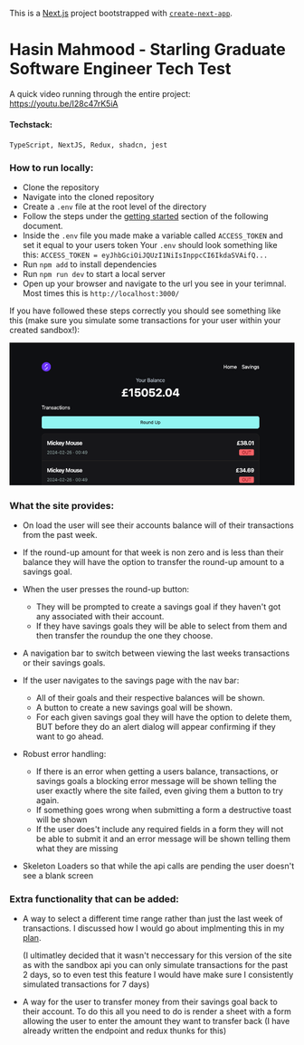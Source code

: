 This is a [Next.js](https://nextjs.org/) project bootstrapped with [`create-next-app`](https://github.com/vercel/next.js/tree/canary/packages/create-next-app).

# Hasin Mahmood - Starling Graduate Software Engineer Tech Test

A quick video running through the entire project: https://youtu.be/I28c47rK5iA

#### Techstack:

`TypeScript, NextJS, Redux, shadcn, jest`

### How to run locally:

- Clone the repository
- Navigate into the cloned repository
- Create a `.env` file at the root level of the directory
- Follow the steps under the [getting started](https://drive.google.com/file/d/14AMzpp3bSCwnXM7OO3hNz5JsmLXa4PP1/view?usp=sharing) section of the following document.
- Inside the `.env` file you made make a variable called `ACCESS_TOKEN` and set it equal to your users token
  Your `.env` should look something like this:
  `ACCESS_TOKEN = eyJhbGciOiJQUzI1NiIsInppcCI6IkdaSVAifQ...`
- Run `npm add` to install dependencies
- Run `npm run dev` to start a local server
- Open up your browser and navigate to the url you see in your terimnal. Most times this is `http://localhost:3000/`

If you have followed these steps correctly you should see something like this (make sure you simulate some transactions for your user within your created sandbox!):

![example home page](public/image-1.png)

### What the site provides:

- On load the user will see their accounts balance will of their transactions from the past week.
- If the round-up amount for that week is non zero and is less than their balance they will have the option to transfer the round-up amount to a savings goal.
- When the user presses the round-up button:
  - They will be prompted to create a savings goal if they haven't got any associated with their account.
  - If they have savings goals they will be able to select from them and then transfer the roundup the one they choose.
- A navigation bar to switch between viewing the last weeks transactions or their savings goals.
- If the user navigates to the savings page with the nav bar:
  - All of their goals and their respective balances will be shown.
  - A button to create a new savings goal will be shown.
  - For each given savings goal they will have the option to delete them, BUT before they do an alert dialog will appear confirming if they want to go ahead.
- Robust error handling:

  - If there is an error when getting a users balance, transactions, or savings goals a blocking error message will be shown telling the user exactly where the site failed, even giving them a button to try again.
  - If something goes wrong when submitting a form a destructive toast will be shown
  - If the user does't include any required fields in a form they will not be able to submit it and an error message will be shown telling them what they are missing

- Skeleton Loaders so that while the api calls are pending the user doesn't see a blank screen

### Extra functionality that can be added:

- A way to select a different time range rather than just the last week of transactions. I discussed how I would go about implmenting this in my [plan](/plan.md).

  (I ultimatley decided that it wasn't neccessary for this version of the site as with the sandbox api you can only simulate transactions for the past 2 days, so to even test this feature I would have make sure I consistently simulated transactions for 7 days)

- A way for the user to transfer money from their savings goal back to their account. To do this all you need to do is render a sheet with a form allowing the user to enter the amount they want to transfer back (I have already written the endpoint and redux thunks for this)
